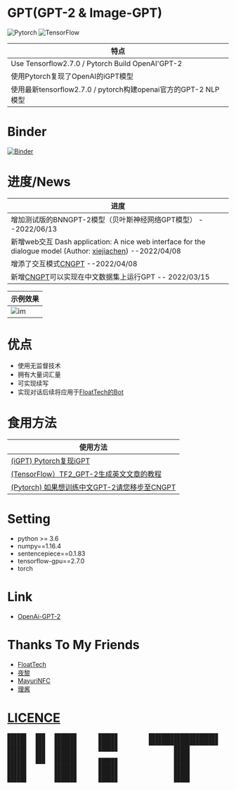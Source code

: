 # GPT(GPT-2 & Image-GPT)
![Pytorch](https://avatars.githubusercontent.com/u/21003710?s=88&v=4) ![TensorFlow](https://avatars.githubusercontent.com/u/15658638?s=88&v=4)

|特点
|----------------------------------
| Use Tensorflow2.7.0 / Pytorch Build OpenAI'GPT-2
| 使用Pytorch复现了OpenAI的iGPT模型
| 使用最新tensorflow2.7.0 / pytorch构建openai官方的GPT-2 NLP模型


# Binder 
[![Binder](https://mybinder.org/badge_logo.svg)](https://mybinder.org/v2/gh/StarxSky/GPT-2/HEAD)

# 进度/News
|进度
|----------------------------------
|增加测试版的BNNGPT-2模型（贝叶斯神经网络GPT模型） --2022/06/13
|新增web交互 Dash application: A nice web interface for the dialogue model (Author: [xiejiachen](https://github.com/xiejiachen)) --2022/04/08
|增添了交互模式[CNGPT](https://github.com/StarxSky/GPT-2/tree/main/CNGPT) --2022/04/08
|新增[CNGPT](https://github.com/StarxSky/GPT-2/tree/main/CNGPT)可以实现在中文数据集上运行GPT -- 2022/03/15


|示例效果
|----------------------------------
|![im](https://github.com/StarxSky/GPT-2/blob/main/%E7%AE%80%E4%BB%8B/h.png?raw=true)


# 优点

- 使用无监督技术
- 拥有大量词汇量
- 可实现续写
- 实现对话后续将应用于[FloatTech的Bot](https://github.com/FloatTech/AI-Bot/blob/main/TF2_GPT-2/README.md)

# 食用方法
|使用方法
|------------------------------------------------------
| [(iGPT) Pytorch复现iGPT](https://github.com/StarxSky/GPT/blob/main/iGPT)
| [(TensorFlow）TF2_GPT-2生成英文文章的教程](https://github.com/StarxSky/GPT/blob/main/%E7%AE%80%E4%BB%8B/TF2_GPT-2.md)
| [(Pytorch) 如果想训练中文GPT-2请您移步至CNGPT](https://github.com/StarxSky/GPT-2/tree/main/CNGPT)

# Setting

*  python >= 3.6
*  numpy==1.16.4
*  sentencepiece==0.1.83
*  tensorflow-gpu==2.7.0
*  torch


# Link
- [OpenAi-GPT-2](https://github.com/openai/gpt-2)


# Thanks To My Friends 
- [FloatTech](https://github.com/FloatTech)
- [夜黎](https://github.com/DawnNights)
- [MayuriNFC](https://github.com/MayuriNFC)
- [理酱](https://github.com/Yiwen-Chan)



# [LICENCE](https://github.com/StarxSky/TF2_GPT-2/blob/main/LICENSE)

```
██████   ███   ███████       ██████          ██████████████████████
██████   ███   ███████       ██████          ██████████████████████       
██████   ███   ███████       ██████                  █████
██████   ███   ███████                               █████
██████   ███   ███████       ██████                  █████
██████         ███████       ██████                  █████
██████         ███████       ██████                  █████
██████         ███████       ██████                  █████
```


